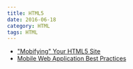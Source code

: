 ```yaml
---
title: HTML5
date: 2016-06-18
category: HTML
tags: HTML
---
```


- ["Mobifying" Your HTML5 Site](http://www.html5rocks.com/en/mobile/mobifying/#toc-meta-viewport)
- [Mobile Web Application Best Practices](https://www.w3.org/TR/mwabp/)
